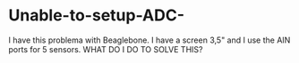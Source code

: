# Unable-to-setup-ADC-
I have this problema with Beaglebone. I have a screen 3,5" and I use the AIN ports for 5 sensors. WHAT DO I DO TO SOLVE THIS?
